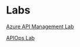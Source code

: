 # Labs

[Azure API Management Lab](https://azure.github.io/apim-lab)

[APIOps Lab](https://azure.github.io/apiops)

